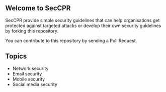 ## Welcome to SecCPR

SecCPR provide simple security guidelines that can help organisations get protected against targeted attacks or develop their own security guidelines by forking this repository.

You can contribute to this repository by sending a Pull Request.

## Topics

- Network security
- Email security
- Mobile security
- Social media security
